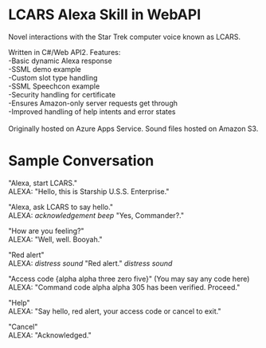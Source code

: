 # LCARS Alexa Skill in WebAPI
Novel interactions with the Star Trek computer voice known as LCARS.

Written in C#/Web API2.
Features:<br />
-Basic dynamic Alexa response<br />
-SSML demo example<br />
-Custom slot type handling<br />
-SSML Speechcon example<br />
-Security handling for certificate<br />
-Ensures Amazon-only server requests get through<br />
-Improved handling of help intents and error states<br />
<br />
Originally hosted on Azure Apps Service. Sound files hosted on Amazon S3.

# Sample Conversation
"Alexa, start LCARS."<br />
ALEXA: "Hello, this is Starship U.S.S. Enterprise."

"Alexa, ask LCARS to say hello."<br />
ALEXA: *acknowledgement beep* "Yes, Commander?."

"How are you feeling?"<br />
ALEXA: "Well, well. Booyah."

"Red alert"<br />
ALEXA: *distress sound* "Red alert." *distress sound*

"Access code {alpha alpha three zero five}" (You may say any code here)<br />
ALEXA: "Command code alpha alpha 305 has been verified. Proceed."

"Help"<br />
ALEXA: "Say hello, red alert, your access code or cancel to exit."

"Cancel"<br />
ALEXA: "Acknowledged."
